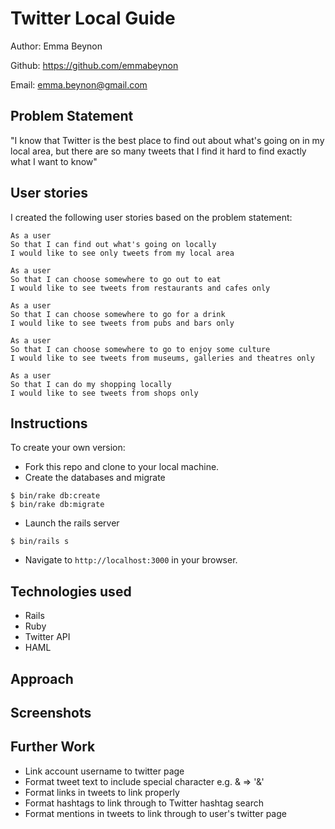 Twitter Local Guide
===================

Author: Emma Beynon

Github: https://github.com/emmabeynon

Email: emma.beynon@gmail.com

Problem Statement
-----------------
"I know that Twitter is the best place to find out about what's going on in my local area, but there are so many tweets that I find it hard to find exactly what I want to know"

User stories
-------------
I created the following user stories based on the problem statement:

```
As a user
So that I can find out what's going on locally
I would like to see only tweets from my local area

As a user
So that I can choose somewhere to go out to eat
I would like to see tweets from restaurants and cafes only

As a user
So that I can choose somewhere to go for a drink
I would like to see tweets from pubs and bars only

As a user
So that I can choose somewhere to go to enjoy some culture
I would like to see tweets from museums, galleries and theatres only

As a user
So that I can do my shopping locally
I would like to see tweets from shops only
```

Instructions
------------
To create your own version:

* Fork this repo and clone to your local machine.
* Create the databases and migrate
```
$ bin/rake db:create
$ bin/rake db:migrate
```
* Launch the rails server
```
$ bin/rails s
```
* Navigate to `http://localhost:3000` in your browser.

Technologies used
-----------------
* Rails
* Ruby
* Twitter API
* HAML

Approach
---------


Screenshots
------------


Further Work
-------------
* Link account username to twitter page
* Format tweet text to include special character e.g. &amp; => '&'
* Format links in tweets to link properly
* Format hashtags to link through to Twitter hashtag search
* Format mentions in tweets to link through to user's twitter page
